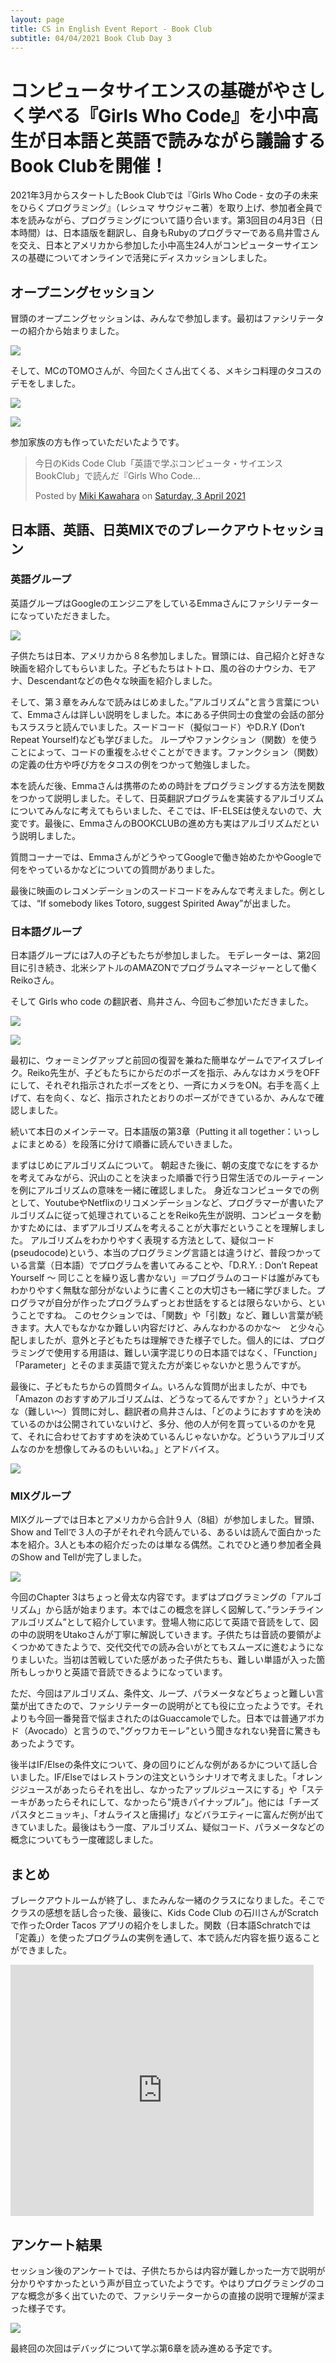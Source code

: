 ```yaml
---
layout: page
title: CS in English Event Report - Book Club
subtitle: 04/04/2021 Book Club Day 3
---
```

# コンピュータサイエンスの基礎がやさしく学べる『Girls Who Code』を小中高生が日本語と英語で読みながら議論するBook Clubを開催！

2021年3月からスタートしたBook Clubでは『Girls Who Code - 女の子の未来をひらくプログラミング』（レシュマ サウジャニ著）を取り上げ、参加者全員で本を読みながら、プログラミングについて語り合います。第3回目の4月3日（日本時間）は、日本語版を翻訳し、自身もRubyのプログラマーである鳥井雪さんを交え、日本とアメリカから参加した小中高生24人がコンピューターサイエンスの基礎についてオンラインで活発にディスカッションしました。

## オープニングセッション

冒頭のオープニングセッションは、みんなで参加します。最初はファシリテーターの紹介から始まりました。

![](/img/2021-04-04/facilitators.png)

そして、MCのTOMOさんが、今回たくさん出てくる、メキシコ料理のタコスのデモをしました。

![](/img/2021-04-04/tacos1.png)

![](/img/2021-04-04/tacos2.png)

参加家族の方も作っていただいたようです。

<div id="fb-root"></div>
<script async defer crossorigin="anonymous" src="https://connect.facebook.net/en_GB/sdk.js#xfbml=1&version=v10.0&appId=303248289700754&autoLogAppEvents=1" nonce="GopBNfrM"></script>

<div class="fb-post" data-href="https://www.facebook.com/miki.kawahara.219/posts/3909794435806004" data-width="500" data-show-text="true"><blockquote cite="https://www.facebook.com/miki.kawahara.219/posts/3909794435806004" class="fb-xfbml-parse-ignore"><p>今日のKids Code Club「英語で学ぶコンピュータ・サイエンスBookClub」で読んだ『Girls Who Code...</p>Posted by <a href="#" role="button">Miki Kawahara</a> on&nbsp;<a href="https://www.facebook.com/miki.kawahara.219/posts/3909794435806004">Saturday, 3 April 2021</a></blockquote></div>

## 日本語、英語、日英MIXでのブレークアウトセッション

### 英語グループ

英語グループはGoogleのエンジニアをしているEmmaさんにファシリテーターになっていただきました。

![](/img/2021-04-04/emma.png)

子供たちは日本、アメリカから８名参加しました。冒頭には、自己紹介と好きな映画を紹介してもらいました。子どもたちはトトロ、風の谷のナウシカ、モアナ、Descendantなどの色々な映画を紹介しました。

そして、第３章をみんなで読みはじめました。”アルゴリズム”と言う言葉について、Emmaさんは詳しい説明をしました。本にある子供同士の食堂の会話の部分もスラスラと読んでいました。スードコード（擬似コード）やD.R.Y (Don’t Repeat Yourself)なども学びました。
ループやファンクション（関数）を使うことによって、コードの重複をふせぐことができます。ファンクション（関数）の定義の仕方や呼び方をタコスの例をつかって勉強しました。

本を読んだ後、Emmaさんは携帯のための時計をプログラミングする方法を関数をつかって説明しました。そして、日英翻訳プログラムを実装するアルゴリズムについてみんなに考えてもらいました、そこでは、IF-ELSEは使えないので、大変です。最後に、EmmaさんのBOOKCLUBの進め方も実はアルゴリズムだという説明しました。

質問コーナーでは、EmmaさんがどうやってGoogleで働き始めたかやGoogleで何をやっているかなどについての質問がありました。

最後に映画のレコメンデーションのスードコードをみんなで考えました。例としては、“If somebody likes Totoro, suggest Spirited Away”が出ました。

### 日本語グループ

日本語グループには7人の子どもたちが参加しました。
モデレーターは、第2回目に引き続き、北米シアトルのAMAZONでプログラムマネージャーとして働くReikoさん。

そして Girls who code の翻訳者、鳥井さん、今回もご参加いただきました。


![](/img/2021-04-04/reiko.png)

![](/img/2021-04-04/yuki.jpg)


最初に、ウォーミングアップと前回の復習を兼ねた簡単なゲームでアイスブレイク。Reiko先生が、子どもたちにからだのポーズを指示、みんなはカメラをOFFにして、それぞれ指示されたポーズをとり、一斉にカメラをON。右手を高く上げて、右を向く、など、指示されたとおりのポーズができているか、みんなで確認しました。

続いて本日のメインテーマ。日本語版の第3章（Putting it all together：いっしょにまとめる）を段落に分けて順番に読んでいきました。

まずはじめにアルゴリズムについて。
朝起きた後に、朝の支度でなにをするかを考えてみながら、沢山のことを決まった順番で行う日常生活でのルーティーンを例にアルゴリズムの意味を一緒に確認しました。
身近なコンピュータでの例として、YoutubeやNetflixのリコメンデーションなど、プログラマーが書いたアルゴリズムに従って処理されていることをReiko先生が説明、コンピュータを動かすためには、まずアルゴリズムを考えることが大事だということを理解しました。
アルゴリズムをわかりやすく表現する方法として、疑似コード(pseudocode)という、本当のプログラミング言語とは違うけど、普段つかっている言葉（日本語）でプログラムを書いてみることや、「D.R.Y. : Don’t Repeat Yourself ～ 同じことを繰り返し書かない」＝プログラムのコードは誰がみてもわかりやすく無駄な部分がないように書くことの大切さも一緒に学びました。プログラマが自分が作ったプログラムずっとお世話をするとは限らないから、ということですね。
このセクションでは、「関数」や「引数」など、難しい言葉が続きます。大人でもなかなか難しい内容だけど、みんなわかるのかな～　と少々心配しましたが、意外と子どもたちは理解できた様子でした。個人的には、プログラミングで使用する用語は、難しい漢字混じりの日本語ではなく、「Function」「Parameter」とそのまま英語で覚えた方が楽じゃないかと思うんですが。

最後に、子どもたちからの質問タイム。いろんな質問が出ましたが、中でも「Amazon のおすすめアルゴリズムは、どうなってるんですか？」というナイスな（難しい～）質問に対し、翻訳者の鳥井さんは、「どのようにおすすめを決めているのかは公開されていないけど、多分、他の人が何を買っているのかを見て、それに合わせておすすめを決めているんじゃないかな。どういうアルゴリズムなのかを想像してみるのもいいね。」とアドバイス。

![](/img/2021-04-04/japanese.jpg)

### MIXグループ

MIXグループでは日本とアメリカから合計９人（8組）が参加しました。冒頭、Show and Tellで３人の子がそれぞれ今読んでいる、あるいは読んで面白かった本を紹介。3人とも本の紹介だったのは単なる偶然。これでひと通り参加者全員のShow and Tellが完了しました。

![](/img/2021-04-04/mix.jpeg)


今回のChapter 3はちょっと骨太な内容です。まずはプログラミングの「アルゴリズム」から話が始まります。本ではこの概念を詳しく図解して、”ランチラインアルゴリズム”として紹介しています。登場人物に応じて英語で音読をして、図の中の説明をUtakoさんが丁寧に解説していきます。子供たちは音読の要領がよくつかめてきたようで、交代交代での読み合いがとてもスムーズに進むようになりましいた。当初は苦戦していた感があった子供たちも、難しい単語が入った箇所もしっかりと英語で音読できるようになっています。

ただ、今回はアルゴリズム、条件文、ループ、パラメータなどちょっと難しい言葉が出てきたので、ファシリテーターの説明がとても役に立ったようです。それよりも今回一番発音で悩まされたのはGuaccamoleでした。日本では普通アボカド（Avocado）と言うので、”グゥワカモーレ”という聞きなれない発音に驚きもあったようです。

後半はIF/Elseの条件文について、身の回りにどんな例があるかについて話し合いました。IF/Elseではレストランの注文というシナリオで考えました。「オレンジジュースがあったらそれを出し、なかったアップルジュースにする」や「ステーキがあったらそれにして、なかったら”焼きパイナップル”」。他には「チーズパスタとニョッキ」、「オムライスと唐揚げ」などバラエティーに富んだ例が出てきていました。最後はもう一度、アルゴリズム、疑似コード、パラメータなどの概念についてもう一度確認しました。

## まとめ

ブレークアウトルームが終了し、またみんな一緒のクラスになりました。そこでクラスの感想を話し合った後、最後に、Kids Code Club の石川さんがScratchで作ったOrder Tacos アプリの紹介をしました。関数（日本語Schratchでは「定義」）を使ったプログラムの実例を通して、本で読んだ内容を振り返ることができました。

<iframe src="https://scratch.mit.edu/projects/509546757/embed" allowtransparency="true" width="485" height="402" frameborder="0" scrolling="no" allowfullscreen></iframe>

## アンケート結果

セッション後のアンケートでは、子供たちからは内容が難しかった一方で説明が分かりやすかったという声が目立っていたようです。やはりプログラミングのコアな概念が多く出ていたので、ファシリテーターからの直接の説明で理解が深まった様子です。

![](/img/2021-04-04/graph.jpg)


最終回の次回はデバッグについて学ぶ第6章を読み進める予定です。

